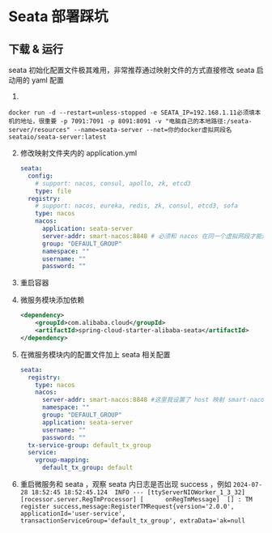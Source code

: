 # Seata 部署踩坑

## 下载 & 运行

seata 初始化配置文件极其难用，非常推荐通过映射文件的方式直接修改 seata 启动用的 yaml 配置

1. 

```shell
docker run -d --restart=unless-stopped -e SEATA_IP=192.168.1.11必须填本机的地址，很重要 -p 7091:7091 -p 8091:8091 -v "电脑自己的本地路径:/seata-server/resources" --name=seata-server --net=你的docker虚拟网段名 seataio/seata-server:latest
```

2. 修改映射文件夹内的 application.yml

   ```yaml
   seata:
     config:
       # support: nacos, consul, apollo, zk, etcd3
       type: file
     registry:
       # support: nacos, eureka, redis, zk, consul, etcd3, sofa
       type: nacos
       nacos:
         application: seata-server
         server-addr: smart-nacos:8848 # 必须和 nacos 在同一个虚拟网段才能这么写，并且不能用默认的 bridge，不然只能写 ip
         group: "DEFAULT_GROUP"
         namespace: ""
         username: ""
         password: ""
   ```

3. 重启容器

4. 微服务模块添加依赖

   ```xml
   <dependency>
       <groupId>com.alibaba.cloud</groupId>
       <artifactId>spring-cloud-starter-alibaba-seata</artifactId>
   </dependency>
   ```

5. 在微服务模块内的配置文件加上 seata 相关配置

   ```yaml
   seata:
     registry:
       type: nacos
       nacos:
         server-addr: smart-nacos:8848 #这里我设置了 host 映射 smart-nacos 到了 127.0.0.1 ，懒得映射的话直接 127.0.0.1 就行
         namespace: ""
         group: "DEFAULT_GROUP"
         application: seata-server
         username: ""
         password: ""
     tx-service-group: default_tx_group
     service:
       vgroup-mapping:
         default_tx_group: default
   ```

6. 重启微服务和 seata ，观察 seata 内日志是否出现 success ，例如 `2024-07-28 18:52:45 18:52:45.124  INFO --- [ttyServerNIOWorker_1_3_32] [rocessor.server.RegTmProcessor] [      onRegTmMessage]  [] : TM register success,message:RegisterTMRequest{version='2.0.0', applicationId='user-service', transactionServiceGroup='default_tx_group', extraData='ak=null`






